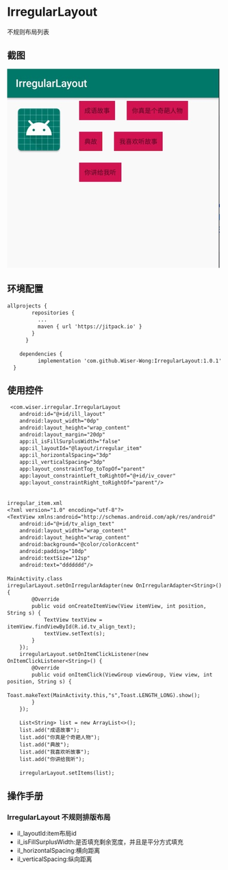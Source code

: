# IrregularLayout
不规则布局列表
## 截图
![images](https://github.com/Wiser-Wong/IrregularLayout/blob/master/images/irregular.jpg)

## 环境配置
    allprojects {
            repositories {
              ...
              maven { url 'https://jitpack.io' }
            }
          }

        dependencies {
              implementation 'com.github.Wiser-Wong:IrregularLayout:1.0.1'
      }
## 使用控件

     <com.wiser.irregular.IrregularLayout
        android:id="@+id/ill_layout"
        android:layout_width="0dp"
        android:layout_height="wrap_content"
        android:layout_margin="20dp"
        app:il_isFillSurplusWidth="false"
        app:il_layoutId="@layout/irregular_item"
        app:il_horizontalSpacing="3dp"
        app:il_verticalSpacing="3dp"
        app:layout_constraintTop_toTopOf="parent"
        app:layout_constraintLeft_toRightOf="@+id/iv_cover"
        app:layout_constraintRight_toRightOf="parent"/>

   
    irregular_item.xml
    <?xml version="1.0" encoding="utf-8"?>
    <TextView xmlns:android="http://schemas.android.com/apk/res/android"
        android:id="@+id/tv_align_text"
        android:layout_width="wrap_content"
        android:layout_height="wrap_content"
        android:background="@color/colorAccent"
        android:padding="10dp"
        android:textSize="12sp"
        android:text="ddddddd"/>
    
    MainActivity.class
    irregularLayout.setOnIrregularAdapter(new OnIrregularAdapter<String>() {
            @Override
            public void onCreateItemView(View itemView, int position, String s) {
                TextView textView = itemView.findViewById(R.id.tv_align_text);
                textView.setText(s);
            }
        });
        irregularLayout.setOnItemClickListener(new OnItemClickListener<String>() {
            @Override
            public void onItemClick(ViewGroup viewGroup, View view, int position, String s) {
                Toast.makeText(MainActivity.this,"s",Toast.LENGTH_LONG).show();
            }
        });

        List<String> list = new ArrayList<>();
        list.add("成语故事");
        list.add("你真是个奇葩人物");
        list.add("典故");
        list.add("我喜欢听故事");
        list.add("你讲给我听");

        irregularLayout.setItems(list);
        
## 操作手册
### IrregularLayout 不规则排版布局
* il_layoutId:item布局id
* il_isFillSurplusWidth:是否填充剩余宽度，并且是平分方式填充
* il_horizontalSpacing:横向距离
* il_verticalSpacing:纵向距离
